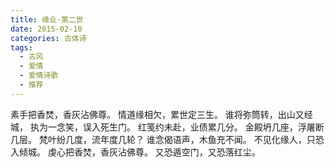 ```yaml
---
title: 缘业·第二世
date: 2015-02-10
categories: 古体诗
tags:
  - 古风
  - 爱情
  - 爱情诗歌
  - 推荐
---
```


素手把香焚，香灰沾佛尊。
情道缘相欠，累世定三生。
谁将弥筒转，出山又经城，
执为一念笑，误入死生门。<!--more-->
红笺约未赴，业债累几分。
金殿坍几座，浮屠断几层。
梵叶纷几度，流年度几轮？
谁念偈语声，木鱼充不闻。
不见化缘人，只恐入倾城。
虔心把香焚，香灰沾佛尊。
又恐遁空门，又恐落红尘。